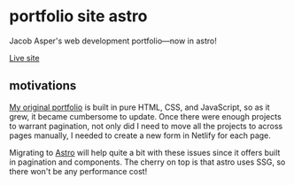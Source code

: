 # portfolio site astro

Jacob Asper's web development portfolio—now in astro!

[Live site](https://jacobasper.com/)

## motivations

[My original portfolio](https://github.com/20jasper/portfolio-site) is built in pure HTML, CSS, and JavaScript, so as it grew, it became cumbersome to update. Once there were enough projects to warrant pagination, not only did I need to move all the projects to across pages manually, I needed to create a new form in Netlify for each page.

Migrating to [Astro](https://astro.build/) will help quite a bit with these issues since it offers built in pagination and components. The cherry on top is that astro uses SSG, so there won't be any performance cost!
